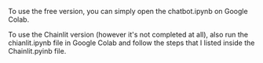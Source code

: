 To use the free version, you can simply open the chatbot.ipynb on Google Colab.

To use the Chainlit version (however it's not completed at all), also run the chianlit.ipynb file in Google Colab and follow the steps that I listed inside the Chainlit.pyinb file.
